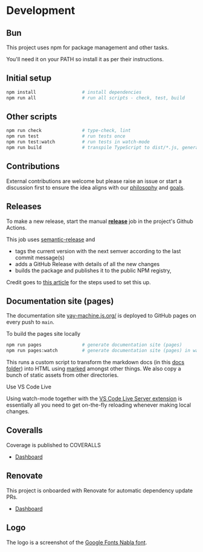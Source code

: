 # Development

## Bun

This project uses npm for package management and other tasks.

You'll need it on your PATH so install it as per their instructions.

## Initial setup

```sh
npm install                 # install dependencies
npm run all                 # run all scripts - check, test, build
```

## Other scripts

```sh
npm run check               # type-check, lint
npm run test                # run tests once
npm run test:watch          # run tests in watch-mode
npm run build               # transpile TypeScript to dist/*.js, generate .d.ts files
```

## Contributions

External contributions are welcome but please raise an issue or start a discussion first to ensure the idea aligns with our [philosophy](./articles/why-yay-machine.md#philosophy) and [goals](./articles/why-yay-machine.md#goals).

## Releases

To make a new release, start the manual [**release**](https://github.com/maurice/yay-machine/actions/workflows/release.yml) job in the project's Github Actions.

This job uses [semantic-release](https://github.com/semantic-release/semantic-release) and 

* tags the current version with the next semver according to the last commit message(s)
* adds a GitHub Release with details of all the new changes
* builds the package and publishes it to the public NPM registry,

Credit goes to [this article](https://dev.to/sahanonp/how-to-setup-semantic-release-with-github-actions-31f3) for the steps used to set this up.

## Documentation site (pages)

The documentation site [yay-machine.js.org/](https://yay-machine.js.org/) is deployed to GitHub pages on every push to `main`.

To build the pages site locally

```sh
npm run pages               # generate documentation site (pages)
npm run pages:watch         # generate documentation site (pages) in watch mode
```

This runs a custom script to transform the markdown docs (in this [docs folder](./)) into HTML using [marked](https://marked.js.org/) amongst other things. We also copy a bunch of static assets from other directories.

Use VS Code Live 

Using watch-mode together with the [VS Code Live Server extension](https://marketplace.visualstudio.com/items?itemName=ritwickdey.LiveServer) is essentially all you need to get on-the-fly reloading whenever making local changes.

## Coveralls

Coverage is published to COVERALLS

* [Dashboard](https://coveralls.io/github/maurice/yay-machine)

## Renovate

This project is onboarded with Renovate for automatic dependency update PRs.

* [Dashboard](https://developer.mend.io/github/maurice/yay-machine)

## Logo

The logo is a screenshot of the [Google Fonts Nabla font](https://fonts.google.com/specimen/Nabla?preview.text=yay-machine%20&categoryFilters=Feeling:%2FExpressive%2FFuturistic).

